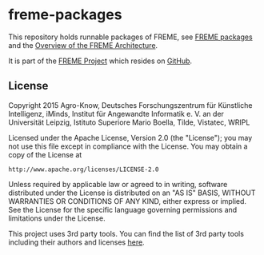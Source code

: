 # freme-packages

This repository holds runnable packages of FREME, see [FREME packages](http://api.freme-project.eu/doc/current/knowledge-base/freme-for-sysadmins/freme-packages.html) and the [Overview of the FREME Architecture](http://api.freme-project.eu/doc/current/knowledge-base/freme-for-developers/overview-of-the-freme-architecture.html).

It is part of the [FREME Project](http://www.freme-project.eu/) which resides on [GitHub](https://github.com/freme-project).

## License

Copyright 2015 Agro-Know, Deutsches Forschungszentrum für Künstliche Intelligenz, iMinds,
               Institut für Angewandte Informatik e. V. an der Universität Leipzig,
               Istituto Superiore Mario Boella, Tilde, Vistatec, WRIPL

Licensed under the Apache License, Version 2.0 (the "License");
you may not use this file except in compliance with the License.
You may obtain a copy of the License at

    http://www.apache.org/licenses/LICENSE-2.0

Unless required by applicable law or agreed to in writing, software
distributed under the License is distributed on an "AS IS" BASIS,
WITHOUT WARRANTIES OR CONDITIONS OF ANY KIND, either express or implied.
See the License for the specific language governing permissions and
limitations under the License.

This project uses 3rd party tools. You can find the list of 3rd party tools including their authors and licenses [here](LICENSE-3RD-PARTY).
